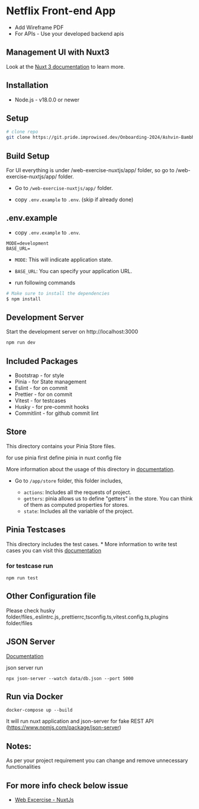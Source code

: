 # Netflix Front-end App

- Add Wireframe PDF
- For APIs - Use your developed backend apis

## Management UI with Nuxt3

Look at the [Nuxt 3 documentation](https://nuxt.com/docs/getting-started/introduction) to learn more.


## Installation

- Node.js - v18.0.0 or newer

## Setup

```bash
# clone repo
git clone https://git.pride.improwised.dev/Onboarding-2024/Ashvin-Bambhaniya.git
```

## Build Setup

For UI everything is under /web-exercise-nuxtjs/app/ folder, so go to /web-exercise-nuxtjs/app/ folder.

* Go to `/web-exercise-nuxtjs/app/` folder. 

* copy `.env.example` to `.env`. (skip if already done)

## .env.example

* copy `.env.example` to `.env`.
```
MODE=development
BASE_URL=
```
* `MODE`: This will indicate application state.
* `BASE_URL`: You can specify your application URL.

* run following commands

``` bash
# Make sure to install the dependencies
$ npm install 
```

## Development Server

Start the development server on http://localhost:3000

```bash
npm run dev
```

## Included Packages

- Bootstrap - for style
- Pinia - for State management
- Eslint - for on commit 
- Prettier - for on commit
- Vitest - for testcases
- Husky - for pre-commit hooks
- Commitlint - for github commit lint




## Store

This directory contains your Pinia Store files.

for use pinia first define pinia in nuxt config file

More information about the usage of this directory in [documentation]( https://pinia.vuejs.org/ssr/nuxt.html).

* Go to `/app/store` folder, this folder includes,

    * `actions`: Includes all the requests of project.
    * `getters`: pinia allows us to define "getters" in the store. You can think of them as computed properties for stores.
    *  `state`: Includes all the variable of the project.



## Pinia Testcases
This directory includes the test cases. *
More information to write test cases you can visit this [documentation](https://vitest.dev/guide/)
### for testcase run
```
npm run test
```

## Other Configuration file

Please check husky folder/files,.eslintrc.js,.prettierrc,tsconfig.ts,vitest.config.ts,plugins folder/files

## JSON Server

[Documentation](https://github.com/typicode/json-server)

json server run
```
npx json-server --watch data/db.json --port 5000
```

## Run via Docker

```docker-compose up --build```

It will run nuxt application and json-server for fake REST API (https://www.npmjs.com/package/json-server)


## Notes:

As per your project requirement you can change and remove unnecessary functionalities

## For more info check below issue

* [Web Excercise - NuxtJs](https://git.pride.improwised.dev/Onboarding-2024/Ashvin-Bambhaniya/issues/4)

